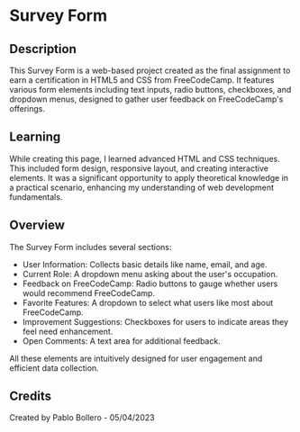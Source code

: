 # Survey Form

## Description
This Survey Form is a web-based project created as the final assignment to earn a certification in HTML5 and CSS from FreeCodeCamp. It features various form elements including text inputs, radio buttons, checkboxes, and dropdown menus, designed to gather user feedback on FreeCodeCamp's offerings.

## Learning
While creating this page, I learned advanced HTML and CSS techniques. This included form design, responsive layout, and creating interactive elements. It was a significant opportunity to apply theoretical knowledge in a practical scenario, enhancing my understanding of web development fundamentals.

## Overview
The Survey Form includes several sections:
- User Information: Collects basic details like name, email, and age.
- Current Role: A dropdown menu asking about the user's occupation.
- Feedback on FreeCodeCamp: Radio buttons to gauge whether users would recommend FreeCodeCamp.
- Favorite Features: A dropdown to select what users like most about FreeCodeCamp.
- Improvement Suggestions: Checkboxes for users to indicate areas they feel need enhancement.
- Open Comments: A text area for additional feedback.

All these elements are intuitively designed for user engagement and efficient data collection.

## Credits
Created by Pablo Bollero - 05/04/2023

